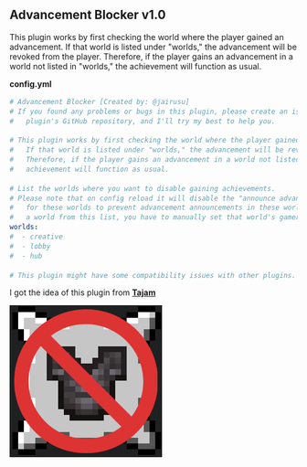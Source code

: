 ## Advancement Blocker v1.0

This plugin works by first checking the world where the player gained an advancement. If that world is listed under "worlds," the advancement will be revoked from the player. Therefore, if the player gains an advancement in a world not listed in "worlds," the achievement will function as usual.

**config.yml**
```yaml
# Advancement Blocker [Created by: @jairusu]
# If you found any problems or bugs in this plugin, please create an issue in this
#   plugin's GitHub repository, and I'll try my best to help you.

# This plugin works by first checking the world where the player gained an advancement.
#   If that world is listed under "worlds," the advancement will be revoked from the player.
#   Therefore, if the player gains an advancement in a world not listed in "worlds," the
#   achievement will function as usual.

# List the worlds where you want to disable gaining achievements.
# Please note that on config reload it will disable the "announce advancement" gamerule
#   for these worlds to prevent advancement announcements in these worlds. If you remove
#   a world from this list, you have to manually set that world's gamerule.
worlds:
#  - creative
#  - lobby
#  - hub

# This plugin might have some compatibility issues with other plugins.
```

I got the idea of this plugin from **[Tajam](https://www.spigotmc.org/members/tajam.627607/)**

![icon.png](images%2Ficon.png)

